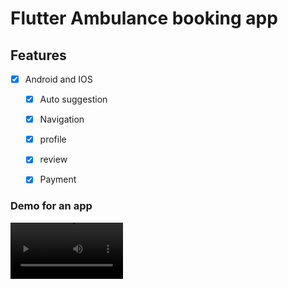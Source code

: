 # Flutter Ambulance booking app

## Features

* [x] Android and IOS

  * [x] Auto suggestion
  * [x] Navigation
  * [x] profile
  * [x] review
  * [x] Payment


### Demo for an app
<video src='video1.mov' width=180 />


## Getting Started

For help getting started with Flutter, view our online
[documentation](http://flutter.io/).

For help on editing plugin code, view the [documentation](https://flutter.io/platform-plugins/#edit-code).
